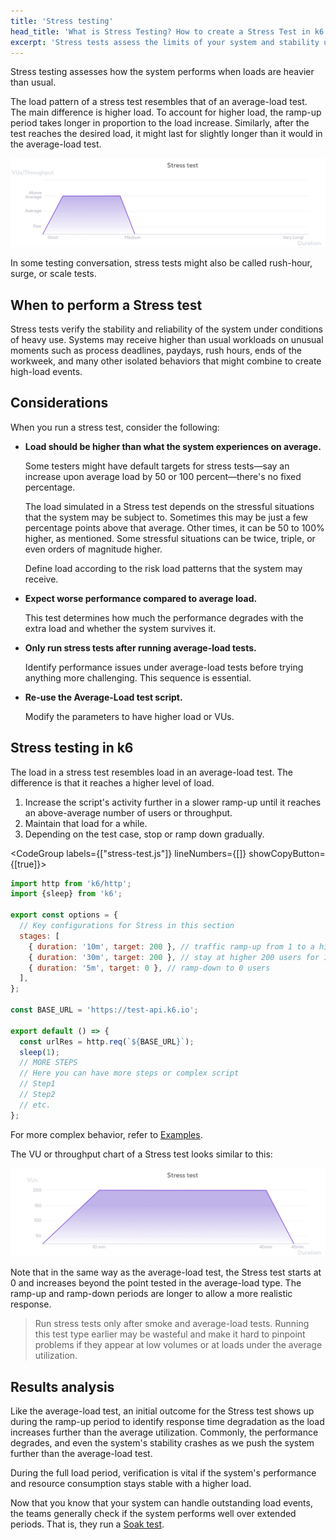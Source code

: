 ```yaml
---
title: 'Stress testing'
head_title: 'What is Stress Testing? How to create a Stress Test in k6'
excerpt: 'Stress tests assess the limits of your system and stability under extreme conditions.'
---
```


Stress testing assesses how the system performs when loads are heavier than usual.

The load pattern of a stress test resembles that of an average-load test. The main difference is higher load.
To account for higher load, the ramp-up period takes longer in proportion to the load increase.
Similarly,  after the test reaches the desired load, it might last for slightly longer than it would in the average-load test.

![Overview of a stress test](images/chart-stress-test-overview.png)

In some testing conversation, stress tests might also be called rush-hour, surge, or scale tests.

## When to perform a Stress test

Stress tests verify the stability and reliability of the system under conditions of heavy use.
Systems may receive higher than usual workloads on unusual moments such as process deadlines, paydays, rush hours, ends of the workweek, and many other isolated behaviors that might combine to create high-load events.

## Considerations

When you run a stress test, consider the following:

* **Load should be higher than what the system experiences on average.** 

  Some testers might have default targets for stress tests&mdash;say an increase upon average load by 50 or 100 percent&mdash;there's no fixed percentage.

  The load simulated in a Stress test depends on the stressful situations that the system may be subject to. Sometimes this may be just a few percentage points above that average. Other times, it can be 50 to 100% higher, as mentioned. Some stressful situations can be twice, triple, or even orders of magnitude higher.

  Define load according to the risk load patterns that the system may receive.

* **Expect worse performance compared to average load.**

  This test determines how much the performance degrades with the extra load and whether the system survives it. 

- **Only run stress tests after running average-load tests.** 

  Identify performance issues under average-load tests before trying anything more challenging.
  This sequence is essential.

* **Re-use the Average-Load test script.**

  Modify the parameters to have higher load or VUs.

## Stress testing in k6

The load in a stress test resembles load in an average-load test.
The difference is that it reaches a higher level of load.
1. Increase the script's activity further in a slower ramp-up until it reaches an above-average number of users or throughput.
1. Maintain that load for a while.
1. Depending on the test case, stop or ramp down gradually.

<CodeGroup labels={["stress-test.js"]} lineNumbers={[]} showCopyButton={[true]}>

```javascript
import http from 'k6/http';
import {sleep} from 'k6';

export const options = {
  // Key configurations for Stress in this section
  stages: [
    { duration: '10m', target: 200 }, // traffic ramp-up from 1 to a higher 200 users over 10 minutes.
    { duration: '30m', target: 200 }, // stay at higher 200 users for 10 minutes
    { duration: '5m', target: 0 }, // ramp-down to 0 users
  ],
};

const BASE_URL = 'https://test-api.k6.io';

export default () => {
  const urlRes = http.req(`${BASE_URL}`);
  sleep(1);
  // MORE STEPS
  // Here you can have more steps or complex script
  // Step1
  // Step2
  // etc.
};

```

</CodeGroup>

For more complex behavior, refer to [Examples](/examples).

The VU or throughput chart of a Stress test looks similar to this:

![The shape of the stress test as configured in the preceding script](images/chart-stress-test-k6-script-example.png)


Note that in the same way as the average-load test, the Stress test starts at 0 and increases beyond the point tested in the average-load type. The ramp-up and ramp-down periods are longer to allow a more realistic response.

<Blockquote mod="note" title="">

Run stress tests only after smoke and average-load tests. Running this test type earlier may be wasteful and make it hard to pinpoint problems if they appear at low volumes or at loads under the average utilization.

</Blockquote>

## Results analysis

Like the average-load test, an initial outcome for the Stress test shows up during the ramp-up period to identify response time degradation as the load increases further than the average utilization. Commonly, the performance degrades, and even the system's stability crashes as we push the system further than the average-load test.

During the full load period, verification is vital if the system's performance and resource consumption stays stable with a higher load.

Now that you know that your system can handle outstanding load events, the teams generally check if the system performs well over extended periods.
That is, they run a [Soak test](../soak-testing).
